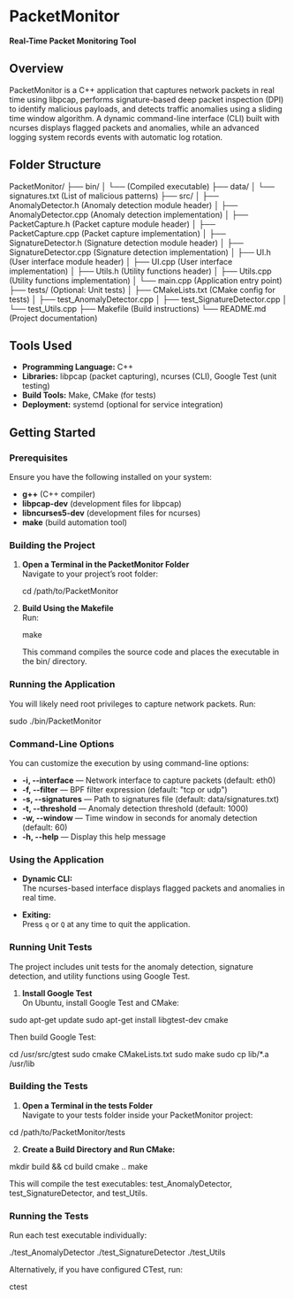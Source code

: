 # PacketMonitor

**Real-Time Packet Monitoring Tool**

## Overview

PacketMonitor is a C++ application that captures network packets in real time using libpcap, performs signature-based deep packet inspection (DPI) to identify malicious payloads, and detects traffic anomalies using a sliding time window algorithm. A dynamic command-line interface (CLI) built with ncurses displays flagged packets and anomalies, while an advanced logging system records events with automatic log rotation.

## Folder Structure

PacketMonitor/
├── bin/
│   └── (Compiled executable)
├── data/
│   └── signatures.txt  (List of malicious patterns)
├── src/
│   ├── AnomalyDetector.h       (Anomaly detection module header)
│   ├── AnomalyDetector.cpp     (Anomaly detection implementation)
│   ├── PacketCapture.h         (Packet capture module header)
│   ├── PacketCapture.cpp       (Packet capture implementation)
│   ├── SignatureDetector.h     (Signature detection module header)
│   ├── SignatureDetector.cpp   (Signature detection implementation)
│   ├── UI.h                  (User interface module header)
│   ├── UI.cpp                (User interface implementation)
│   ├── Utils.h               (Utility functions header)
│   ├── Utils.cpp             (Utility functions implementation)
│   └── main.cpp              (Application entry point)
├── tests/                (Optional: Unit tests)
│   ├── CMakeLists.txt    (CMake config for tests)
│   ├── test_AnomalyDetector.cpp
│   ├── test_SignatureDetector.cpp
│   └── test_Utils.cpp
├── Makefile              (Build instructions)
└── README.md             (Project documentation)

## Tools Used

- **Programming Language:** C++
- **Libraries:** libpcap (packet capturing), ncurses (CLI), Google Test (unit testing)
- **Build Tools:** Make, CMake (for tests)
- **Deployment:** systemd (optional for service integration)

## Getting Started

### Prerequisites

Ensure you have the following installed on your system:
- **g++** (C++ compiler)
- **libpcap-dev** (development files for libpcap)
- **libncurses5-dev** (development files for ncurses)
- **make** (build automation tool)

### Building the Project

1. **Open a Terminal in the PacketMonitor Folder**  
   Navigate to your project’s root folder:

   cd /path/to/PacketMonitor

2. **Build Using the Makefile**  
    Run:

    make

    This command compiles the source code and places the executable in the bin/ directory.

### Running the Application

You will likely need root privileges to capture network packets. Run:

sudo ./bin/PacketMonitor


### Command-Line Options

You can customize the execution by using command-line options:
- **-i, --interface** — Network interface to capture packets (default: eth0)
- **-f, --filter** — BPF filter expression (default: "tcp or udp")
- **-s, --signatures** — Path to signatures file (default: data/signatures.txt)
- **-t, --threshold** — Anomaly detection threshold (default: 1000)
- **-w, --window** — Time window in seconds for anomaly detection (default: 60)
- **-h, --help** — Display this help message

### Using the Application

- **Dynamic CLI:**  
  The ncurses-based interface displays flagged packets and anomalies in real time.

- **Exiting:**  
  Press `q` or `Q` at any time to quit the application.

### Running Unit Tests

The project includes unit tests for the anomaly detection, signature detection, and utility functions using Google Test.

1. **Install Google Test**  
   On Ubuntu, install Google Test and CMake:

  sudo apt-get update
  sudo apt-get install libgtest-dev cmake


Then build Google Test:

  cd /usr/src/gtest
  sudo cmake CMakeLists.txt
  sudo make
  sudo cp lib/*.a /usr/lib

### Building the Tests

1. **Open a Terminal in the tests Folder**  
Navigate to your tests folder inside your PacketMonitor project:

  cd /path/to/PacketMonitor/tests 

2. **Create a Build Directory and Run CMake:**

  mkdir build && cd build
  cmake ..
  make

This will compile the test executables: test_AnomalyDetector, test_SignatureDetector, and test_Utils.

### Running the Tests

Run each test executable individually:

  ./test_AnomalyDetector
  ./test_SignatureDetector
  ./test_Utils

Alternatively, if you have configured CTest, run:

  ctest